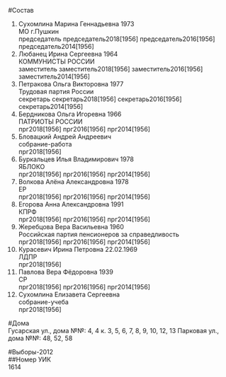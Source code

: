 #Состав  
1. Сухомлина Марина Геннадьевна 1973  
    МО г.Пушкин  
    председатель председатель2018[1956] председатель2016[1956] председатель2014[1956]  
2. Любанец Ирина Сергеевна 1964  
    КОММУНИСТЫ РОССИИ  
    заместитель заместитель2018[1956] заместитель2016[1956] заместитель2014[1956]  
3. Петракова Ольга Викторовна 1977  
    Трудовая партия России  
    секретарь секретарь2018[1956] секретарь2016[1956] секретарь2014[1956]  
4. Бердникова Ольга Игоревна 1966  
    ПАТРИОТЫ РОССИИ  
    прг2018[1956] прг2016[1956] прг2014[1956]  
5. Бловацкий Андрей Андреевич  
    собрание-работа  
    прг2018[1956]  
6. Буркальцев Илья Владимирович 1978  
    ЯБЛОКО  
    прг2018[1956] прг2016[1956] прг2014[1956]  
7. Волкова Алёна Александровна 1978  
    ЕР  
    прг2018[1956] прг2016[1956] прг2014[1956]  
8. Егорова Анна Александровна 1991  
    КПРФ  
    прг2018[1956] прг2016[1956] прг2014[1956]  
9. Жеребцова Вера Васильевна 1960  
    Российская партия пенсионеров за справедливость  
    прг2018[1956] прг2016[1956] прг2014[1956]  
10. Курасевич Ирина Петровна 22.02.1969  
    ЛДПР  
    прг2018[1956]  
11. Павлова Вера Фёдоровна 1939  
    СР  
    прг2018[1956] прг2016[1956] прг2014[1956]  
12. Сухомлина Елизавета Сергеевна  
    собрание-учеба  
    прг2018[1956]  
  
#Дома  
Гусарская ул., дома №№: 4, 4 к. 3, 5, 6, 7, 8, 9, 10, 12, 13 Парковая ул., дома №№:  48, 52, 58  
  
#Выборы-2012  
##Номер УИК  
1614  

